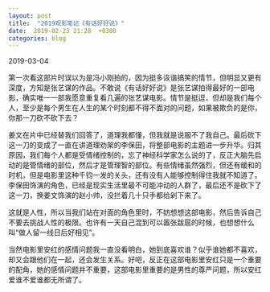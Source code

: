 ```yaml
---
layout: post
title:  "2019观影笔记《有话好好说》"
date:  2019-02-23 21:28  +0300
categories: blog
---
```


2019-03-04

第一次看这部片时误以为是冯小刚拍的，因为挺多诙谐搞笑的情节，但明显又更有深度，方知是张艺谋的作品。不敢说《有话好好说》是张艺谋拍得最好的一部电影，确实唯一一部我愿意重复看几遍的张艺谋电影。情节是挺逗，但却是我们每个人，至少是每个男生在人生的某个时刻都不得不面对的问题，如果被欺负的是你，你那一刀砍不砍下去？

姜文在片中已经替我们回答了，道理我都懂，但我就是说服不了我自己。最后砍下这一刀的变成了一直在讲道理劝架的李保田，将整部电影的主题进一步升华。归其原因，我们每个人都是受情绪控制的，忘了神经科学家怎么说的了，反正大脑先启动的是管情绪的部位，然后才是管理智的部位。有些情绪虽然强烈，但还有缓和的时机，但是电影里这种千钧一发的关头，还有没有人能够控制得住我就不知道了。李保田饰演的角色，已经是现实生活里最不可能冲动的人群了，最后还不是砍下了这一刀，换姜文饰演的赵小帅，没拦着几十只手都给剁下来了。

这就是人性，所以当我们站在对面的角色里时，不妨想想这部电影，然后告诉自己不要去挑战人性的极限。也许有一天自己混到可以嚣张跋扈的时候，也想想什么叫“做人留一线日后好相见”。

当然电影里安红的感情问题我一直没看明白，她到底喜欢谁？似乎谁她都不喜欢，却又会跟他们在一起，还会发生关系。好吧，反正在这部电影里安红只是一个重要的配角，她的感情问题并不重要，这部电影里重要的是男性的尊严问题，所以安红爱谁不爱谁都无所谓了。

<!--end-->
